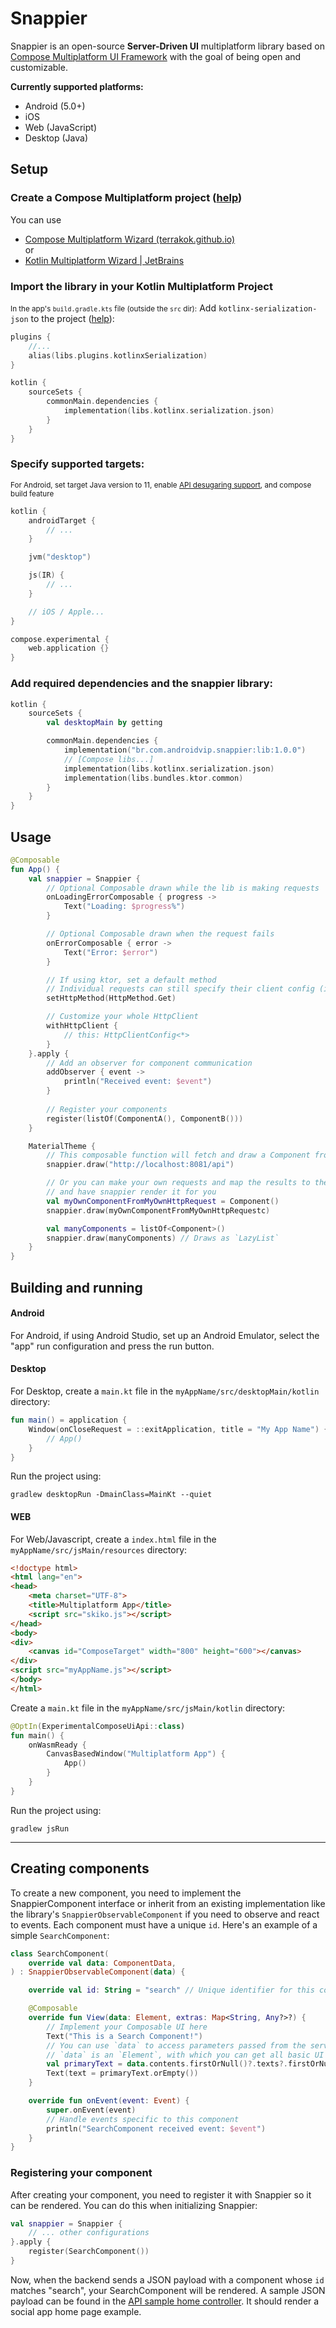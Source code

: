 # Snappier

Snappier is an open-source **Server-Driven UI** multiplatform library based
on [Compose Multiplatform UI Framework](https://www.jetbrains.com/lp/compose-multiplatform/) with
the goal of being open and customizable.

**Currently supported platforms:**

- Android (5.0+)
- iOS
- Web (JavaScript)
- Desktop (Java)

## Setup

### Create a Compose Multiplatform project ([help](https://www.jetbrains.com/help/kotlin-multiplatform-dev/compose-multiplatform-create-first-app.html))

You can use

- [Compose Multiplatform Wizard (terrakok.github.io)](https://terrakok.github.io/Compose-Multiplatform-Wizard/)  
  or
- [Kotlin Multiplatform Wizard | JetBrains](https://kmp.jetbrains.com/)

### Import the library in your Kotlin Multiplatform Project

<small>In the app's `build.gradle.kts` file (outside the `src` dir):</small>
Add `kotlinx-serialization-json` to the
project ([help](https://kotlinlang.org/docs/serialization.html#example-json-serialization)):

```kotlin
plugins {
    //...
    alias(libs.plugins.kotlinxSerialization)
}

kotlin {
    sourceSets {
        commonMain.dependencies {
            implementation(libs.kotlinx.serialization.json)
        }
    }
}
```

### Specify supported targets:

<small>For Android, set target Java version to 11,
enable [API desugaring support](https://developer.android.com/studio/write/java8-support#library-desugaring),
and compose build feature</small>

```kotlin
kotlin {
    androidTarget {
        // ...
    }

    jvm("desktop")

    js(IR) {
        // ...
    }

    // iOS / Apple...
}

compose.experimental {
    web.application {}
}
```

### Add required dependencies and the snappier library:

```kotlin
kotlin {
    sourceSets {
        val desktopMain by getting

        commonMain.dependencies {
            implementation("br.com.androidvip.snappier:lib:1.0.0")
            // [Compose libs...]
            implementation(libs.kotlinx.serialization.json)
            implementation(libs.bundles.ktor.common)
        }
    }
}
```

## Usage

```kotlin
@Composable
fun App() {
    val snappier = Snappier {
        // Optional Composable drawn while the lib is making requests
        onLoadingErrorComposable { progress ->
            Text("Loading: $progress%")
        }

        // Optional Composable drawn when the request fails
        onErrorComposable { error ->
            Text("Error: $error")
        }

        // If using ktor, set a default method
        // Individual requests can still specify their client config (including method)
        setHttpMethod(HttpMethod.Get)

        // Customize your whole HttpClient
        withHttpClient {
            // this: HttpClientConfig<*>
        }
    }.apply {
        // Add an observer for component communication
        addObserver { event ->
            println("Received event: $event")
        }
      
        // Register your components
        register(listOf(ComponentA(), ComponentB()))
    }

    MaterialTheme {
        // This composable function will fetch and draw a Component from a sample API
        snappier.draw("http://localhost:8081/api")

        // Or you can make your own requests and map the results to the `Component` class
        // and have snappier render it for you
        val myOwnComponentFromMyOwnHttpRequest = Component()
        snappier.draw(myOwnComponentFromMyOwnHttpRequestc)

        val manyComponents = listOf<Component>()
        snappier.draw(manyComponents) // Draws as `LazyList`
    }
}
```

## Building and running

#### Android

For Android, if using Android Studio, set up an Android Emulator, select the "app" run configuration
and press the run button.

#### Desktop

For Desktop, create a `main.kt` file in the `myAppName/src/desktopMain/kotlin` directory:

```kotlin
fun main() = application {
    Window(onCloseRequest = ::exitApplication, title = "My App Name") {
        // App()
    }
}
```

Run the project using:

    gradlew desktopRun -DmainClass=MainKt --quiet

#### WEB

For Web/Javascript, create a `index.html` file in the `myAppName/src/jsMain/resources` directory:

```html
<!doctype html>
<html lang="en">
<head>
    <meta charset="UTF-8">
    <title>Multiplatform App</title>
    <script src="skiko.js"></script>
</head>
<body>
<div>
    <canvas id="ComposeTarget" width="800" height="600"></canvas>
</div>
<script src="myAppName.js"></script>
</body>
</html>
```

Create a `main.kt` file in the `myAppName/src/jsMain/kotlin` directory:

```kotlin
@OptIn(ExperimentalComposeUiApi::class)
fun main() {
    onWasmReady {
        CanvasBasedWindow("Multiplatform App") {
            App()
        }
    }
}
```

Run the project using:

    gradlew jsRun

---

## Creating components

To create a new component, you need to implement the SnappierComponent interface or inherit from an
existing implementation like the library's `SnappierObservableComponent` if you need to observe and
react to events. Each component must have a unique `id`.
Here's an example of a simple `SearchComponent`:

```kotlin
class SearchComponent(
    override val data: ComponentData,
) : SnappierObservableComponent(data) {

    override val id: String = "search" // Unique identifier for this component type

    @Composable
    override fun View(data: Element, extras: Map<String, Any?>?) {
        // Implement your Composable UI here
        Text("This is a Search Component!")
        // You can use `data` to access parameters passed from the server
        // `data` is an `Element`, with which you can get all basic UI stuff like texts, buttons, etc
        val primaryText = data.contents.firstOrNull()?.texts?.firstOrNull()
        Text(text = primaryText.orEmpty())
    }

    override fun onEvent(event: Event) {
        super.onEvent(event)
        // Handle events specific to this component
        println("SearchComponent received event: $event")
    }
}

```

### Registering your component

After creating your component, you need to register it with Snappier so it can be rendered.
You can do this when initializing Snappier:
```kotlin
val snappier = Snappier {
    // ... other configurations
}.apply { 
    register(SearchComponent())
}
```

Now, when the backend sends a JSON payload with a component whose `id` matches "search",
your SearchComponent will be rendered.
A sample JSON payload can be found in the [API sample home controller](api/src/controllers/home.controller.ts).
It should render a social app home page example. 
